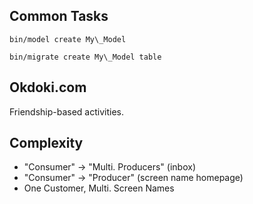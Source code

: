 

Common Tasks
-----------------

    bin/model create My\_Model

    bin/migrate create My\_Model table


Okdoki.com
----------

Friendship-based activities.


Complexity
----------

* "Consumer" -> "Multi. Producers" (inbox)
* "Consumer" -> "Producer"         (screen name homepage)
* One Customer, Multi. Screen Names


